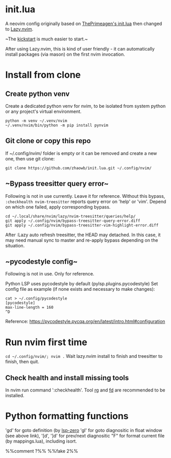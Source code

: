 # init.lua
A neovim config originally based on [ThePrimeagen's init.lua](https://github.com/ThePrimeagen/init.lua) then changed to [Lazy.nvim](https://github.com/folke/lazy.nvim).

~The [kickstart](https://github.com/nvim-lua/kickstart.nvim/blob/master/init.lua) is much easier to start.~

After using Lazy.nvim, this is kind of user friendly - it can automatically install packages (via mason) on the first nvim invocation.

# Install from clone

## Create python venv
Create a dedicated python venv for nvim, to be isolated from system python or any project's virtual environment.

```
python -m venv ~/.venv/nvim
~/.venv/nvim/bin/python -m pip install pynvim
```

## Git clone or copy this repo
If ~/.config/nvim/ folder is empty or it can be removed and create a new one, then use git clone:
```
git clone https://github.com/zhaowb/init.lua.git ~/.config/nvim/
```

## ~Bypass treesitter query error~
Following is not in use currently. Leave it for reference.
Without this bypass, `:checkhealth nvim-treesitter` reports query error on 'help' or 'vim'.
Depend on which one failed, apply corresponding bypass.
```
cd ~/.local/share/nvim/lazy/nvim-treesitter/queries/help/
git apply ~/.config/nvim/bypass-treesitter-query-error.diff
git apply ~/.config/nvim/bypass-treesitter-vim-highlight-error.diff
```
After :Lazy auto refresh treesitter, the HEAD may detached. In this case, it may need manual sync to master and re-apply bypass depending on the situation.

## ~pycodestyle config~
Following is not in use. Only for reference.

Python LSP uses pycodestyle by default (pylsp.plugins.pycodestyle)
Set config file as example (if none exists and necessary to make changes):
```
cat > ~/.config/pycodestyle
[pycodestyle]
max-line-length = 160 
^D
```
Reference: https://pycodestyle.pycqa.org/en/latest/intro.html#configuration

# Run nvim first time
`cd ~/.config/nvim/; nvim .`
Wait lazy.nvim install to finish and treesitter to finish, then quit.

## Check health and install missing tools
In nvim run command ':checkhealth'.
Tool [rg](https://github.com/BurntSushi/ripgrep#installation) and [fd](https://github.com/sharkdp/fd#installation) are recommended to be installed.

# Python formatting functions
'gd' for goto definition (by [lsp-zero](https://github.com/VonHeikemen/lsp-zero.nvim/lsp-zero.nvim/wiki/Under-the-hood)
'gl' for goto diagnositic in float window (see above link), '[d', ']d' for prev/next diagnositic
"<leader>F" for format current file (by mappings.lua), including isort.

%%comment ?%%
%%fake 2%%
